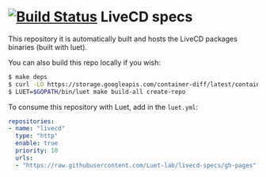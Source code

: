 # [![Build Status](https://travis-ci.org/Luet-lab/livecd-specs.svg?branch=master)](https://travis-ci.org/Luet-lab/livecd-specs) LiveCD specs

This repository it is automatically built and hosts the LiveCD packages binaries (built with luet).

You can also build this repo locally if you wish:
```sh
$ make deps
$ curl -LO https://storage.googleapis.com/container-diff/latest/container-diff-linux-amd64 && chmod +x container-diff-linux-amd64 && sudo mv container-diff-linux-amd64 /usr/local/bin/container-diff
$ LUET=$GOPATH/bin/luet make build-all create-repo
```
To consume this repository with Luet, add in the `luet.yml`:

```yaml
repositories:
- name: "livecd"
  type: "http"
  enable: true
  priority: 10
  urls:
  - "https://raw.githubusercontent.com/Luet-lab/livecd-specs/gh-pages"
```
